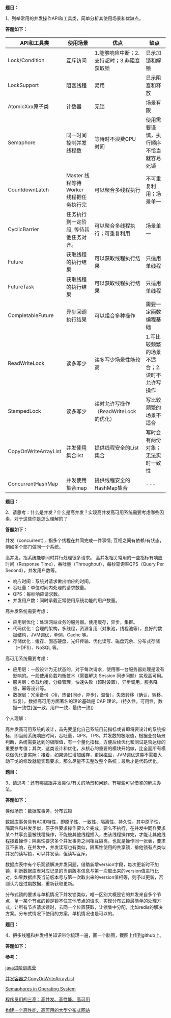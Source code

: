 **题目：**

1、列举常用的并发操作API和工具类，简单分析其使用场景和优缺点。

**答题如下：**


| API和工具类 | 使用场景 | 优点 | 缺点 |
|  ----  | ----  |----  |----  |
| Lock/Condition | 互斥访问 |1.能够响应中断；2.支持超时；3.非阻塞获取锁 |显示加锁和解锁 |
| LockSupport | 阻塞线程 | 易用 |显示阻塞和释放 |
| AtomicXxx原子类 | 计数器 | 无锁                                       |场景有限 |
| Semaphore | 同一时间控制并发线程数 |等待时不浪费CPU时间 |使用需要谨慎，执行顺序不恰当就容易死锁 |
| CountdownLatch | Master 线程等待 Worker 线程把任务执行完 |可以聚合多线程执行 |不可重复利用；场景单一 |
| CyclicBarrier | 任务执行到一定阶段, 等待其他任务对齐。 |可以聚合多线程执行；可重复利用 |场景单一 |
| Future | 获取线程的执行结果 |可以获取线程执行结果 |只适用单线程 |
| FutureTask | 获取线程的执行结果 |可以获取线程执行结果 |只适用单线程 |
| CompletableFuture | 异步回调执行结果 |可以组合多种操作 |需要一定函数编程基础 |
| ReadWriteLock | 读多写少 |读多写少场景性能较高 |1.写比较频繁的场景不适合；2.读时不允许写操作 |
| StampedLock | 读多写少 |读时允许写操作（ReadWriteLock的优化） |写比较频繁的场景不适合 |
| CopyOnWriteArrayList | 并发使用集合list |提供线程安全的List集合 | 写时会有两份对象；无法实时一致性             |
| ConcurrentHashMap | 并发使用集合map |提供线程安全的HashMap集合 |--- |



**题目：**

2、请思考：什么是并发？什么是高并发？实现高并发高可用系统需要考虑哪些因素，对于这些你是怎么理解的？

**答题如下：**

并发（concurrent），指多个线程在共同完成一件事情; 互相之间有依赖/有状态，例如多个部门做同一个系统。

高并发，指系统能够同时并行处理很多请求。 高并发相关常用的一些指标有响应时间（Response Time），吞吐量（Throughput），每秒查询率QPS（Query Per Second），并发用户数等。

- 响应时间：系统对请求做出响应的时间。
- 吞吐量：单位时间内处理的请求数量。
- QPS：每秒响应请求数。
- 并发用户数：同时承载正常使用系统功能的用户数量。

高并发系统需要考虑：

- 应用层优化：处理网站业务的服务器。使用缓存，异步，集群。
- 代码优化：合理的架构，多线程，资源复用（对象池，线程池等），良好的数据结构，JVM调优，单例，Cache 等。
- 存储优化：缓存、固态硬盘、光纤传输、优化读写、磁盘冗余、分布式存储（HDFS）、NoSQL 等。

高可用系统需要考虑：

- 应用层：一般设计为无状态的，对于每次请求，使用哪一台服务器处理是没有影响的。一般使用负载均衡技术（需要解决 Session 同步问题）实现高可用。
- 服务层：负载均衡，分级管理，快速失败（超时设置），异步调用，服务降级，幂等设计等。
- 数据层：冗余备份（冷，热备[同步，异步]，温备），失效转移（确认，转移，恢复）。数据高可用方面著名的理论基础是 CAP 理论。（持久性，可用性，数据一致性[强一致，用户一致，最终一致]） 

个人理解：

高并发高可用系统的设计，首先要量化自己系统目前指标或者即将要设计的系统指标，即当前系统响应时间，吞吐量，QPS，TPS，并发数的极限值，根据业务场景判断，系统需要达到的极限值，有一个量化指标，方便后续优化和测试是否达标的重要参考值；其次，这类设计和优化，从核心的重要的模块开始做，比全面所有模块做优化更实际；接着，如果通过增加缓存，更换磁盘，JVM调优这类不需要大动干戈的修改就能实现要求，那么尽量不去整改整个系统；最后才是代码优化。




**题目：**

3、请思考：还有哪些跟并发类似/有关的场景和问题，有哪些可以借鉴的解决办法。

**答题如下：**

类似场景：数据库事务，分布式锁

数据库事务具有ACID特性，即原子性、一致性、隔离性、持久性。其中原子性，隔离性和并发类似，原子性要求操作要么全完成，要么不执行，在并发中同样要求某个共享变量被线程操作，不能被其他线程插入，由该线程操作完，才能让其他线程接着操作；隔离性要求多个并发事务之间相互隔离，也就是操作同一张表，要求互不影响，在并发中，并发读写也有类似，隔离性使用的共享锁，排他锁有点类似并发的读写锁，可以并发读，但读写互斥。

数据库表中有个乐观锁解决并发问题，借助新增version字段，每次更新时不加锁，判断数据库表对应记录的当前版本信息与第一次取出来的version值进行比对，如果数据库表当前版本号与第一次取出来的version值相等，则予以更新，否则认为是过期数据，重新获取更新。

分布式锁的要求与单机情况下并发锁类似，唯一区别大概是它的并发来自多个节点，单一某个节点的锁是锁不住其他节点的请求，实现分布式锁最简单的处理方式，让所有节点请求锁时，去同一个位置获取，让锁集中分配，比如redis的解决方案。分布式情况下使用的方案，单机情况也是可以的。




**题目：**

4、把多线程和并发相关知识带你梳理一遍，画一个脑图，截图上传到github上。

**答题如下：**



**参考：**

[java进阶训练营](https://u.geekbang.org/subject/java/1000579?utm_source=u_list_web&utm_medium=u_list_web&utm_term=u_list_web)

[并发容器之CopyOnWriteArrayList](https://juejin.im/post/6844903602436374541#heading-5)

[Semaphores in Operating System](https://www.tutorialspoint.com/semaphores-in-operating-system)

[程序员们的三高：高并发、高性能、高可用](https://juejin.im/post/6844903944955625479)

[构建一个高性能、高可用的大型分布式网站](https://www.cnblogs.com/guixia621/p/9245596.html)
